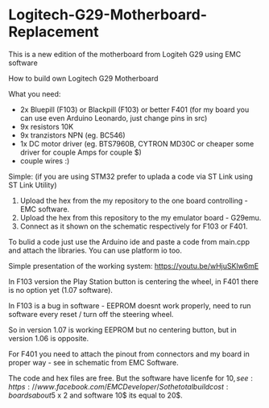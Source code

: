 # Logitech-G29-Motherboard-Replacement
This is a new edition of the motherboard from Logiteh G29 using EMC software

How to build own Logitech G29 Motherboard

What you need:
- 2x Bluepill (F103) or Blackpill (F103) or better F401 (for my board you can use even Arduino Leonardo, just change pins in src)
- 9x resistors 10K
- 9x tranzistors NPN (eg. BC546)
- 1x DC motor driver (eg. BTS7960B, CYTRON MD30C or cheaper some driver for couple Amps for couple $)
- couple wires :)

Simple:
(if you are using STM32 prefer to uplada a code via ST Link using ST Link Utility)
1. Upload the hex from the my repository to the one board controlling - EMC software.
2. Upload the hex from this repository to the my emulator board - G29emu.
3. Connect as it shown on the schematic respectively for F103 or F401.

To bulid a code just use the Arduino ide and paste a code from main.cpp and attach the libraries. You can use platform io too.

Simple presentation of the working system:
https://youtu.be/wHjuSKlw6mE

In F103 version the Play Station button is centering the wheel, in F401 there is no option yet (1.07 software).

In F103 is a bug in software - EEPROM doesnt work properly, need to run software every reset / turn off the steering wheel.

So in version 1.07 is working EEPROM but no centering button, but in version 1.06 is opposite.

For F401 you need to attach the pinout from connectors and my board in proper way - see in schematic from EMC Software.

The code and hex files are free.
But the software have licenfe for 10$, see: https://www.facebook.com/EMCDeveloper/
So the total build cost: boards about 5$ x 2 and software 10$ its equal to 20$.
